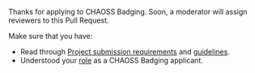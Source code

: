 Thanks for applying to CHAOSS Badging.
Soon, a moderator will assign reviewers to this Pull Request.

Make sure that you have:
  - Read through [Project submission requirements](https://github.com/badging/project-diversity-and-inclusion/submission/requirements.md) and [guidelines](https://github.com/badging/project-diversity-and-inclusion/submission/guidelines.md).
  - Understood your [role](https://github.com/badging/diversity-and-inclusion/roles/applicant.md) as a CHAOSS Badging applicant.